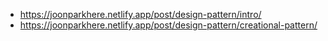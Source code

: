 - https://joonparkhere.netlify.app/post/design-pattern/intro/
- https://joonparkhere.netlify.app/post/design-pattern/creational-pattern/
